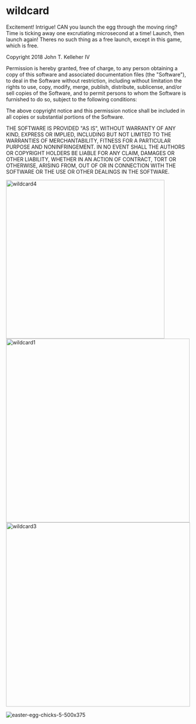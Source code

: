 # wildcard

Excitement! Intrigue!  CAN you launch the egg through the moving ring?   Time is ticking away one excrutiating
microsecond at a time!
Launch, then launch again!   Theres no such thing as a free launch, except in this game, which is free. 

Copyright 2018 John T. Kelleher IV

Permission is hereby granted, free of charge, to any person obtaining a copy of this software and associated documentation files (the "Software"), to deal in the Software without restriction, including without limitation the rights to use, copy, modify, merge, publish, distribute, sublicense, and/or sell copies of the Software, and to permit persons to whom the Software is furnished to do so, subject to the following conditions:

The above copyright notice and this permission notice shall be included in all copies or substantial portions of the Software.

THE SOFTWARE IS PROVIDED "AS IS", WITHOUT WARRANTY OF ANY KIND, EXPRESS OR IMPLIED, INCLUDING BUT NOT LIMITED TO THE WARRANTIES OF MERCHANTABILITY, FITNESS FOR A PARTICULAR PURPOSE AND NONINFRINGEMENT. IN NO EVENT SHALL THE AUTHORS OR COPYRIGHT HOLDERS BE LIABLE FOR ANY CLAIM, DAMAGES OR OTHER LIABILITY, WHETHER IN AN ACTION OF CONTRACT, TORT OR OTHERWISE, ARISING FROM, OUT OF OR IN CONNECTION WITH THE SOFTWARE OR THE USE OR OTHER DEALINGS IN THE SOFTWARE.

<img width="434" alt="wildcard4" src="https://user-images.githubusercontent.com/37784456/50038601-de274580-ffd6-11e8-820e-cc61d30547af.png">

<img width="503" alt="wildcard1" src="https://user-images.githubusercontent.com/37784456/50038293-1f692680-ffd2-11e8-84cb-03340296671f.png">

<img width="504" alt="wildcard3" src="https://user-images.githubusercontent.com/37784456/50038304-58090000-ffd2-11e8-9194-97688510f3d6.png">

![easter-egg-chicks-5-500x375](https://user-images.githubusercontent.com/37784456/50038318-7c64dc80-ffd2-11e8-9841-bd29a49415d8.jpg)
